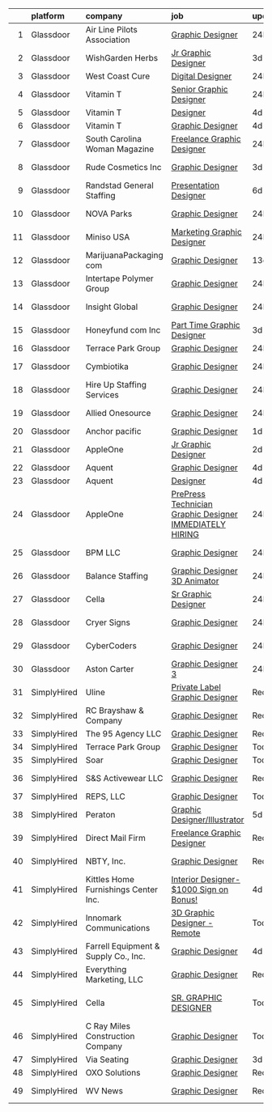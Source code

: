 

|    | platform    | company                              | job                                                                                                                                                                                                                                                                                                                                                                                                                                                                                                                                                                                                                                                                                                                                                                                                                                                                                                                                                                                                                                                                                                                                                                                                                                                                                                                                                                     | update_time   | location                |
|---:|:------------|:-------------------------------------|:------------------------------------------------------------------------------------------------------------------------------------------------------------------------------------------------------------------------------------------------------------------------------------------------------------------------------------------------------------------------------------------------------------------------------------------------------------------------------------------------------------------------------------------------------------------------------------------------------------------------------------------------------------------------------------------------------------------------------------------------------------------------------------------------------------------------------------------------------------------------------------------------------------------------------------------------------------------------------------------------------------------------------------------------------------------------------------------------------------------------------------------------------------------------------------------------------------------------------------------------------------------------------------------------------------------------------------------------------------------------|:--------------|:------------------------|
|  1 | Glassdoor   | Air Line Pilots Association          | [Graphic Designer](https://www.glassdoor.com/partner/jobListing.htm?pos=129&ao=1110586&s=58&guid=00000182a56db9a690023a4f4db60263&src=GD_JOB_AD&t=SR&vt=w&cs=1_284b2d83&cb=1660632808219&jobListingId=1008071651706&cpc=9DC6E4D8324653EE&jrtk=3-0-1gaimreebg2oi801-1gaimreeri6hi800-c4a9af9f7eba8c2b--6NYlbfkN0D0ff9e8Lfwlpl5zGbQmpn59AL71QmFd7VKOAnfyjZzp5sdngV8WPgYe0dov1m7Y2mTitWMQJwA2l0L25HRgcpWHFScdV5r1w6ZDnm8g-GoaCnBoB2wrxBkCq82TKEgzDrm3TzkUGHw_lSSX_AmiylyEhqykKB7ZKHB4Ju3t3JCra9hAP68QZEiIGrg4caX-9vTw9XxVX6Yb9YV3A_o2scqrSF1wkDMizU-SDaDfQyjauCQK5SIsjy2B-kcyrWMj96VZTjwHTmoyiue6zI8CSoSwEX48dxfNpW_Tjm4TL3eKQwZS6dJ4a4UBftOsk9G2IKEhr-V38Z78LnDN1XwxCBqX4e5qO5yo6V3Dq-XVHFTZRAS7WyeJZ4KOgxlWQ8efoj3PTCvy1s3WAeqyeDDAlNEHq_dco1JXtYAepf0DrGusOG9SPoKEMcVV507YA2jESIBsgmzMcy1es9Wa_eGwHD7PtpD_26Np6x4zuKSq_21Wg%3D%3D)                                                                                                                                                                                                                                                                                                                                                                                                                                                                                                                                      | 24h           | West McLean, VA         |
|  2 | Glassdoor   | WishGarden Herbs                     | [Jr  Graphic Designer](https://www.glassdoor.com/partner/jobListing.htm?pos=110&ao=1110586&s=58&guid=00000182a56db9a690023a4f4db60263&src=GD_JOB_AD&t=SR&vt=w&ea=1&cs=1_fba16e40&cb=1660632808207&jobListingId=1008069007758&cpc=5EFBB0462F9C6B7A&jrtk=3-0-1gaimreebg2oi801-1gaimreeri6hi800-f43f0b585ec174b3--6NYlbfkN0A4hgeKHdLyHgzaskNEvl2xXMVaueUT71iJOYpLYISQUNEgeXQU2XwMoeLG04719W67MhWJ59mSXPYG6VYr23t0IGV4fJ_RAnFavS3Egr3LueTzzuszQQgmzwInCk4v2XHMKdPcEK-J62x3gAM5S_-pBVnpgK7J3MsKXcw3LdPHe8Yf_4_c9hxCo_sXOSHwn90njdd3eqFyLi_qJDcjY9GAadN-OvAlY5TETPsthOtZVMpSzZAw55WlbXbWhK3RWEz5OE3fHHbtuytEApdMOnMJmXioXUWk92Qp6kVraatWsA2PHLcqlLdkdhauvnVopBiRDuh0Md7Wt0KzvjVcIUKLM9j3Pj613dJ-H20TiMb1GTQSExQ51_fJWciNGwPm5KdJdpOYfnYhmrqKVpfRzzEfZOw2QmiU8Hnlcdj2w-fGEPxvM77C18_0UXmpbgcfs_V6w94VkCwHlE_URUA2U5CjfLFva0qa62uHvORZa9AIhzuSGM67RwtHv_F9C6H4Ofo%3D)                                                                                                                                                                                                                                                                                                                                                                                                                                                                                                           | 3d            | Louisville, CO          |
|  3 | Glassdoor   | West Coast Cure                      | [Digital Designer](https://www.glassdoor.com/partner/jobListing.htm?pos=113&ao=1110586&s=58&guid=00000182a56db9a690023a4f4db60263&src=GD_JOB_AD&t=SR&vt=w&ea=1&cs=1_df224a3a&cb=1660632808210&jobListingId=1008071878075&cpc=6FC5BA77C9A4CD78&jrtk=3-0-1gaimreebg2oi801-1gaimreeri6hi800-dc2d633d919a3509--6NYlbfkN0CNayYzF1mBaI40OgT78t3Q2d9IxlwDzhsYR4HK7epYUYZQQ63_v0ZtXFMROOAW-K9tDpToQou7zQF1G0NoRB57I3GUZNq5D4NC3zRr5aY9mIshirYND7cGeqpEOe1bJK_N5FX0nbf_UaylPZigVEJlimGazHjAVa9IunPb6AnTcHlaN3qEbEGYWAsfhjnMNUqRz0fbprblLzvXgZ-GlryrfrAeutAwSWIMzRHhDwG-iUrB1RanH5pdlIlIviezpfJam0dqADvXNA90u2bhia_754T1d-c8Vpv4fjAJsfdgfdyaegnvgba30eqqGR3WqfHZq8rhonxnmGjqAb7MA-i1fj4ysx9uORVcasDJhCp8P07xKhoQ5yY6n_M3gVql-_3VD19fkfFlzi4VkxDJLHtzCA8qVdbbwMlVG7kvmrSiMU88s9uE2_N_ZFzCxWEAiVTs4rjijZllS894iK6PyIFQq05WOVM2wTP0UBNvuBMQ8FH3_gNYQRzptpnzBldCW9w%3D)                                                                                                                                                                                                                                                                                                                                                                                                                                                                                                               | 24h           | Irvine, CA              |
|  4 | Glassdoor   | Vitamin T                            | [Senior Graphic Designer](https://www.glassdoor.com/partner/jobListing.htm?pos=119&ao=1110586&s=58&guid=00000182a56db9a690023a4f4db60263&src=GD_JOB_AD&t=SR&vt=w&cs=1_67033794&cb=1660632808215&jobListingId=1008072912176&cpc=F4EED0218A761C36&jrtk=3-0-1gaimreebg2oi801-1gaimreeri6hi800-2ba5da263fab4cc0--6NYlbfkN0DMrcEu7yrtATojKJA7cEzGQ3FdRGWLh0CZQInL4ECGI6k5tN82kdM0cJmh4vC7GgiX-_cpSVQIv_xqD2TBqlBmskzHZSw-rpZJnTz7hEC66lvuY7bODQ8tY45bSYPsZ054JL1jP_pbpOTApccmvcP_P_13OTfzQJfh0JY5urNeWO9rxe7bHzDuyLLj7JQkdy2ripE7WpRGp3pSnCc2_rmhSh2HpjvTMtBfZSfnNBaOeYmqk6DfKgPVKJXkDnA_m5PvKpfydwR-1pqC77W0LJBcZ-bCtBhpX6hhdPv-pHsu_zhP80QRwgYsdN9GEpbU-lUKUPn1J9GRIKglly3kk8mhzdWOJ7LpceVW8fTrutdT9Q2aX6GeMjaRdsGGH4k6e0n_LX54R01EMidz3UUUuYQ25902J2i-bf_0yb_nQxhFXP11dV-Dtg0-zLNNGDdJ1ZltjqaX43zOtfzh4U4Yr0HcIMIn5g2S0o2YRT3tuvMQ2cNJdeZsJ0VS)                                                                                                                                                                                                                                                                                                                                                                                                                                                                                                                           | 24h           | Atlanta, GA             |
|  5 | Glassdoor   | Vitamin T                            | [Designer](https://www.glassdoor.com/partner/jobListing.htm?pos=123&ao=1110586&s=58&guid=00000182a56db9a690023a4f4db60263&src=GD_JOB_AD&t=SR&vt=w&cs=1_b5b7a66a&cb=1660632808217&jobListingId=1008067123848&cpc=654405A9B1E0A9F5&jrtk=3-0-1gaimreebg2oi801-1gaimreeri6hi800-e8bbcd048685fe7b--6NYlbfkN0DMrcEu7yrtATojKJA7cEzGQ3FdRGWLh0CZQInL4ECGI6k5tN82kdM0OKoro5eXmjqyzEVUZnlHG5W5HgnjTC88c-rcu1gh7x9eskjIywpRYjw4aPvuzrFE_U9arxAWHvN-40LF8fAsb7feK6r0Bueh0bE4oowYdzlMtoGhnjVvnWZYTiiTAz549c4Z41yKHi32jaFH0pEqT3arz0KcsHtuUnjrKE5nRyKaP7GOy8V7o_widawa4FZRe7UUwgW67s4jK7tdJJqaCSkO45p-vG_Zz7ncyzrYD9BJBwl1bATFVe48h5OE0HGnzfXlGZNE3B_6UrY-_Q2TiEi-7l4HOD969fvR7DIbLkZmXotPe9JBviy4AdbQzBjkbmQgr6nr9ILkZLx3ypaP6m9JJXZlLWuZUGIVu9Ryz3l2InBqNIKtsYA1Fl3DUrMrq9lIrGwMJY7UM62e3rjlpvgOZp4Mlv6_AASN6o0G_hE%3D)                                                                                                                                                                                                                                                                                                                                                                                                                                                                                                                                                            | 4d            | Remote                  |
|  6 | Glassdoor   | Vitamin T                            | [Graphic Designer](https://www.glassdoor.com/partner/jobListing.htm?pos=117&ao=1110586&s=58&guid=00000182a56db9a690023a4f4db60263&src=GD_JOB_AD&t=SR&vt=w&cs=1_9394df2d&cb=1660632808214&jobListingId=1008067438895&cpc=654405A9B1E0A9F5&jrtk=3-0-1gaimreebg2oi801-1gaimreeri6hi800-aa8d4b2969764c0a--6NYlbfkN0DMrcEu7yrtATojKJA7cEzGQ3FdRGWLh0CZQInL4ECGI6k5tN82kdM0OKoro5eXmjqX99AmRX3Yw8ylM-wLnEvZqG-uz_R90RAnifz3vfQyi2zn8L0YdWanDjOweLKNtRuRAJV6LSBD2l1AgUfzcx6YopJLBYgVGW_Eo8j9UQBVvAfPPkppyMXQjANbeeS89dtDybDVD5797myucSyc5WZGpXNGnzvZeervPw6vWB7aOei-WilqFoTOKIpvJa8J95jpfNVVTlx6yYoEG7QdnFJKOljUdmR1_ZLeFYR4BxR-Cf2wEOlLdf6Vn3iVfwW-2sO7_Hoc0gXiOmvzzQNe9B6hE-g_MEq7EujVCjef7qxhs5-Gz0kzAA0iFsKQurp_Y8LJVRUGKwY7xG8ErUU882q7VixSKEx14hrHNpAoDYnKOKTbrWRpU9VNnNI7IEdYG2-t3FTHvOwCUTsa-dEqBnKlFVDrcHAKWdE%3D)                                                                                                                                                                                                                                                                                                                                                                                                                                                                                                                                                    | 4d            | Remote                  |
|  7 | Glassdoor   | South Carolina Woman Magazine        | [Freelance Graphic Designer](https://www.glassdoor.com/partner/jobListing.htm?pos=101&ao=1110586&s=58&guid=00000182a56db9a690023a4f4db60263&src=GD_JOB_AD&t=SR&vt=w&ea=1&cs=1_10338241&cb=1660632808204&jobListingId=1008071923766&cpc=9EDA28EADF1DF7F0&jrtk=3-0-1gaimreebg2oi801-1gaimreeri6hi800-152aa32d01559340--6NYlbfkN0DsBOlmEAMqZtav1V1WKZO3RUElpafjggtWvxyDQ3xFSp838B2Cke2NjM4es025NXrYa6RSKd2UUj2i2nRfQRiYMOtTwSDI0x6ab8Lq5PWeq8M_o_BECNcTSzEkUf1mw8JPEETN-8mDq76o0dVB6hEs4ymPuDtbga-3R4U5RCUQmz2ZJQAO1t0BgrRaZwcu9uvWZw00S1I02jH6ihedmZ6xGhDRDI3lJwwIMxvGdob4khpQnH-GicgR5DM6_KBXzO1LcF-x5PlPC2M-B6s0ZdpnZiAQq8vMT3p4dMDyf2ToCoTBEPxVg7rO-F3LXTwm8bxPxU-k52aATcYObotAKFV8E6OAze2dAcqbIgW-G8IRLhGR_1t3zEwyJQO8r-17JOQwlp_Tcs24q89uSU6UUOZAs2Jg7uvfXD2DxlifFpkzXkCPT2iYn46jkJXbdDShJ6DxKJxJm9pLl0lpPS_l8apHVoRHo6BikjA4R663K887nCJfky1KcE6N0YtWh7sEporBj9RDF8I8-g%3D%3D)                                                                                                                                                                                                                                                                                                                                                                                                                                                                                       | 24h           | Remote                  |
|  8 | Glassdoor   | Rude Cosmetics  Inc                  | [Graphic Designer](https://www.glassdoor.com/partner/jobListing.htm?pos=108&ao=1110586&s=58&guid=00000182a56db9a690023a4f4db60263&src=GD_JOB_AD&t=SR&vt=w&ea=1&cs=1_d72838fa&cb=1660632808206&jobListingId=1008068796909&cpc=451933188B21919D&jrtk=3-0-1gaimreebg2oi801-1gaimreeri6hi800-a2ba2358ab0dc2db--6NYlbfkN0BgEbbeePn7FtBTJA-K3jIi_5U_nTEmmL7PUxX_thQLgQAOrQg1FXpTGJtyDa5KezBmTbztp12VYzJ_ccT_HqmnfmH8M5A5BSKM3KuUE5u7aD5UvxLZehWpqbSUKOJBcgILFMQUWu85JFjqi_Bl6RELyKjdZcLv-2Mq4EvxCY97kbUEvW7ayKOwG6roUDr0b9zeGxeREt-5SzG9eRpxMXQIU4LsTY416HeicLV0ep57An9Y7vdzigoHNVwSh9Nl1Dhmx6qPe1mPP2gFo9ncxdbIyMX9QuSFBRq42kzyRVe1-uF34gbXguyixqzlnC-wKQTQ-DDZIjwoCGeFXWYFXNaB2tdQyBlafIrMqvpB2F_fG65uOTSnMUfqet3_jHfzi7f6Kfl12BLfBMzZY40QQliwKnEYqEilAKBuA6fKOUuOJN51fn92WQWeYwaH2MskIBoLkX2UXp7xOJjLzVA0BZU3uRtKQmgCZ9IfmyX_BQutHgBTzvUtV9LB)                                                                                                                                                                                                                                                                                                                                                                                                                                                                                                                             | 3d            | Los Angeles, CA         |
|  9 | Glassdoor   | Randstad General Staffing            | [Presentation Designer](https://www.glassdoor.com/partner/jobListing.htm?pos=125&ao=1110586&s=58&guid=00000182a56db9a690023a4f4db60263&src=GD_JOB_AD&t=SR&vt=w&ea=1&cs=1_f4998027&cb=1660632808218&jobListingId=1008063298542&cpc=3BA4CE39D5B5DEF5&jrtk=3-0-1gaimreebg2oi801-1gaimreeri6hi800-0b54f212e55a6be0--6NYlbfkN0BP0SNj5t90jkfF5SbRhYc-YYyKnIlIACqwosTKYtJiUIZThkB0VlnPZlPMDYyUQwmw5_0k4iNpj_WEsspwh-S0oVsA2NlOygYAaNApMGLrS-MWydaLCHwMtbclT7s_22FUwOLWRr1CAY9lnSdIwmN7G3lYFUktr86MZuV3IUgzV2YGq9w-4OHvnv0--Os12UxqZmE19gX8hJtPYSEixpF_7sthnRv93UBWqRphf2nGeSBe3nfN3zIBDOk4Cja5gMHpLUfTd649XmhJsAAoYNmrjSNOVWFLLhITl2GiMbkQG6UfcUx6r12vVfZS6fq6I_Lx5YPLum72ScMzqqggkFqXywb8rU3ef_s05BMJZ47MQFS3Ycbnng5-vrVUPvV889-S6v7-7euBmQJxwzC2zbvV_5DyiUfsQKgeSLA5jWZW0nETVPE2BAqqTIXc5WVEQIz2hkffJd5k820u5cKQlALoLLvK_VLndF9ZJiWX1xgOEFwiSfkAo-9JW-WnkcoCWNNgMzse_xB2NPiiIIrCKpPQ9RrA1a4u6sX7o8HLHcBBuJjUqGQc8K2GBI-00CzkMeWMgFVTm9H8GWLi-45RFusvO_z8oDfsGPkr2qti8j0US351C7nZkqlAGQe6U_MKz6QocRHNwI3Dmzj09Gyyo_U7fmXKHA8gfw8%3D)                                                                                                                                                                                                                                                                                                                                          | 6d            | Remote                  |
| 10 | Glassdoor   | NOVA Parks                           | [Graphic Designer](https://www.glassdoor.com/partner/jobListing.htm?pos=130&ao=1110586&s=58&guid=00000182a56db9a690023a4f4db60263&src=GD_JOB_AD&t=SR&vt=w&cs=1_14ef6e2d&cb=1660632808219&jobListingId=1008071651580&cpc=1CBFC3E34E2A31FF&jrtk=3-0-1gaimreebg2oi801-1gaimreeri6hi800-4c8e2b715177e99c--6NYlbfkN0D0ff9e8Lfwlpl5zGbQmpn59AL71QmFd7VKOAnfyjZzp5sdngV8WPgYe0dov1m7Y2mTitWMQJwA2m8_sy_5Oap1BW-HM_Bk61MQB2H1Wz7SSyJteAiV0PPgWQRtegcDBl54P0YQGzTLrbOaiIEB3QioDDoWee_QistgjBj-ttdoYr1Giub6IchaGF9YlRBwCdTS9xkljaGoRyeS7OwuQOtEwAVGLpAM1UmrWLw67t5O0DI4ZGY3XR-Ftc5ulWy8cf0V2scdBuT5Gw7KwvVE81hBRvT_uKMje6Vqu0aNBFqK4h6I0ZlmFQIP6UM99tDng7PeJMzmI1xTLJ5O-J3nU62xl5jIrEOzbtBN5Tw6H-ls8Ke-Y1mSwfnPsP-3VOPKIwyt0FkYhAyQiSakd0KO-ytBtR4CZTqWLpKXwcmz44zrf3J_eFqVh2mRlMD8BlpGNmZzS9go9jHNRL_6BNNKWsD1HbDPsi2A5PUw_lwY2plWfg%3D%3D)                                                                                                                                                                                                                                                                                                                                                                                                                                                                                                                                      | 24h           | Fairfax Station, VA     |
| 11 | Glassdoor   | Miniso USA                           | [Marketing Graphic Designer](https://www.glassdoor.com/partner/jobListing.htm?pos=109&ao=1110586&s=58&guid=00000182a56db9a690023a4f4db60263&src=GD_JOB_AD&t=SR&vt=w&ea=1&cs=1_cd5f9088&cb=1660632808207&jobListingId=1008072188544&cpc=149B3D5996025BBA&jrtk=3-0-1gaimreebg2oi801-1gaimreeri6hi800-2ec3edeef65feaa9--6NYlbfkN0CN7jbstkNdYdwlEvtboVJVEMiLYqcA8p_aMUUW1Gz67AF_v1rRd-pQXezVPzJgD695z-SOThFirx83w0j10E4IDtMIuXbmbfo4jNb5JxCMsjmlaw-2MrAdFh5l43F7A_zkCFk2sYFjbxkAx1wT9c4b8Z168pNAhZ9na49ApTbNdWw8ez1IH0wYfKZ0O3_oIeJngmrjOGOrZakPj6Vr1NpCGjuCFaNDJ8raFOCMMwQ50jc0eWgalxMFfIWXG8PM6WdQ5LdrVHDQ7P6xFN5eQB-RCJO2TdttK00dFydNt3CAgqsIeIf1i7Cz6D9VzkA4UHGZCglRSOprENjJ14SC6jc-Iy3Zt5C7H-54pUHqXLd9c1QGIpcVW2QT9_oMbxba3VjnjT5HOVcSB5i2TZC4kbCvlY3qopiVhRGJs0n_6iIMtjHHEGVeXfnpp31XlDnP1qvfLPnKsI7tri7qm8OyXnfU0WTerT17jZHhgK-oL6o6jU4Z9oZuAY1pPdK15yINtQD7naWzrfX9nylL4dALaSuf)                                                                                                                                                                                                                                                                                                                                                                                                                                                                                   | 24h           | Pasadena, CA            |
| 12 | Glassdoor   | MarijuanaPackaging com               | [Graphic Designer](https://www.glassdoor.com/partner/jobListing.htm?pos=111&ao=1110586&s=58&guid=00000182a56db9a690023a4f4db60263&src=GD_JOB_AD&t=SR&vt=w&ea=1&cs=1_ee43d873&cb=1660632808208&jobListingId=1008047384325&cpc=1FDE87803EF93CD3&jrtk=3-0-1gaimreebg2oi801-1gaimreeri6hi800-0280c69022ebe41c--6NYlbfkN0AXPYWW1gPJdEV2EGABDV---1AWAyBwotTIDBZ2PTRF3kxTiMr3ggTKfAIths4jb95JWMmKvgrbNIDo5oIOXww1RJzuQpcTKkD_HDqIptaBzuuF0CINn3Qqu-UgS_S9PrPTYNSeaWihV1422Do71ni9qHzbjt1oFr3yIeu01o9bCIeL5FZV-mIZGIUJg2kjI6OtVq0noZv1nHwJqE05umwx6IvGGMgRXowykPEUCU1CiVKzkagplRjyY8OwF64LvIUi33Febls2lUBInVW0cjeU4vi5AEFfReKOAhecnxVsb3_ePuz0V41fRKWl84gXzO4Rr_yNFpkOOBh5eLaoiDGIYUWWINaC2LeuucqofIS9iuGa0FNDTUu1PpnQL_FlgkwSYKEkS5S2Ej4769YlXxHmmT_Q3epzhHIIV6PHtJAnANmKVxDORpJbvQHhUD8m9YPaXC52WumyEIRiQ4ivW0Oqi0IRyKXACgwNtMCDCQiEmw3EGfcliW5Bio5tFooluME%3D)                                                                                                                                                                                                                                                                                                                                                                                                                                                                                                               | 13d           | Vernon, CA              |
| 13 | Glassdoor   | Intertape Polymer Group              | [Graphic Designer](https://www.glassdoor.com/partner/jobListing.htm?pos=107&ao=1110586&s=58&guid=00000182a56db9a690023a4f4db60263&src=GD_JOB_AD&t=SR&vt=w&ea=1&cs=1_50105925&cb=1660632808206&jobListingId=1008071807236&cpc=AF1E4A3695F490BE&jrtk=3-0-1gaimreebg2oi801-1gaimreeri6hi800-12a04d3393094b6a--6NYlbfkN0A_fpmZJGZVdKORScXp43Y9AJrm-uDXchjgAJvPL9BsZ-zC9eGZQ0Yqym9QOlZaj3VUsex1xYLR1b5SxHGGY_e8FDF7fFbxqC3ANNrW7_J5ukXr7itztmfTBTs6NGNw1Eb1p8ADrd7yzTHfI6LR2oGvMCq5E6yZcGKhccnMrx6E4bBHqXOv77r0Y_p0YBCulEN3MXMyvPGB-Z1C-6-MA4-BLc8DmCQc6eJAhUH1ZvDlIIb9EsiVA30A8HtLyCebhUlBORxiHwXWWKWv4r9JuGImZZ1QQ28UdO_-PGrniHM7pLxSDkTDZEaAbPNaqmXWoukAlzboUqnztQkrBs9x2o4gdsdSMU2tHt7HxpTcuoppECFIMQeIl0qIvQyON1mIbMALPSt5iJARGa7Q9sb2R4KisjYEv3lTjAHqijq-s3voOZoKsbF75I0IPY3oUT2vtsHq5jrkpF9IGLyrdEKVX6fdLB_Vo2AaExJAtGFCh1sw2kAQNDAZxqrzdiNHS8WUNVY%3D)                                                                                                                                                                                                                                                                                                                                                                                                                                                                                                               | 24h           | Sarasota, FL            |
| 14 | Glassdoor   | Insight Global                       | [Graphic Designer](https://www.glassdoor.com/partner/jobListing.htm?pos=114&ao=1110586&s=58&guid=00000182a56db9a690023a4f4db60263&src=GD_JOB_AD&t=SR&vt=w&ea=1&cs=1_cb84e4f1&cb=1660632808211&jobListingId=1008072469756&cpc=AC285F3A3ECA6BB0&jrtk=3-0-1gaimreebg2oi801-1gaimreeri6hi800-94bc4dfec7494e9c--6NYlbfkN0BKkHZu3wF05EeDimN_p6sYpKCMArvwa95YdH7UpkaBCuXZAtggzO9lWFPdGsiWEnWoZKOtGEPRM2VDjm19OBMzX7uidoA9K6x6e119oZHhSg-cTAe1kYo1YZr0R8xgKo_Nm_6Iax-6L00BR3UBTLOWYv6fNRwXUwiMpRoMu4HTQtFGovdlvFxlR8XhnDwa19MpxeroVPkdCChaiyW2tpahrl4sSHY9TnbsfKCQMlKUv1iK821dW6rlocF24oABTiEmy7WOACPFu7_HuFVN3SVuVfkwNQlVIjfHCWMeCiAGYtuFh3to2qN_Kb7juXnikj8E1AyKy9QmRj9b6RJsMvYnMHI2HV2R5ixYbGmBz_jKXIUpS1lQ2zumFwrqkUosyKjAx-aLaWdJJD-A3zj_-pSeruIyU7gQc3SkJ4x_uxn3awxA_deLblh21FZZYyn09ztoUbIacnef_ky4jOnnfb3q1TAgLv6Pca3G0QVhC6e1IlK905_CSi3gAQbg8BmS3yv8oaEudJ2UbA%3D%3D)                                                                                                                                                                                                                                                                                                                                                                                                                                                                                                 | 24h           | San Ramon, CA           |
| 15 | Glassdoor   | Honeyfund com  Inc                   | [Part Time Graphic Designer](https://www.glassdoor.com/partner/jobListing.htm?pos=115&ao=1110586&s=58&guid=00000182a56db9a690023a4f4db60263&src=GD_JOB_AD&t=SR&vt=w&ea=1&cs=1_a9283ca2&cb=1660632808212&jobListingId=1008068923492&cpc=AC285F3A3ECA6BB0&jrtk=3-0-1gaimreebg2oi801-1gaimreeri6hi800-9a42c314b1239c0e--6NYlbfkN0D4cdOzPazORtjoLPJ7nJj3xkgL00Vb0aGCX2WMI4I_JkMiP4SeKoY0Unw1fWj0qd8s4MpJkVXQbuFhsL7QTz2n_ul8oKHnUutWK-P-1DA_HbcNIOLwWz7u1lUKpbpu9yEAGylB8bRSNFguwANX09pLzB3acvVSsdfB8zC_1kPzImM5YmcIler1FxXYyu1wamziSpDWxieyDN2NZYsncPelnrV96s8pGozeVd1TDrv6Vrxt7KVpZhv_WTVawR8ipPxYVUqh4W0USFdmC7mwym5OdApMB382oU-MNEjF84P6nyT7TPSbVhTVj4otsKrvUvbmUifp_kteCmmA9h60gDw4SpUmTnlvQQ4TtswKj29QFv4JZi-rQcY16kRLt3zVSmD70thPrhtyq012UDcE1QR0ldQGxEZ2uB5codu0P6qjWvu7pKMRPTBWbx7llRPtphwToyrz6z4IzlEFbX54mhPRFhkWPfdjvgzvQWPHxU-R9lSXS6mLjA4H88MdxJxz4cbDvJ_JOW84Cw%3D%3D)                                                                                                                                                                                                                                                                                                                                                                                                                                                                                       | 3d            | Remote                  |
| 16 | Glassdoor   | Terrace Park Group                   | [Graphic Designer](https://www.glassdoor.com/partner/jobListing.htm?pos=102&ao=1110586&s=58&guid=00000182a56db9a690023a4f4db60263&src=GD_JOB_AD&t=SR&vt=w&ea=1&cs=1_4e498cca&cb=1660632808205&jobListingId=1008071771163&cpc=BAB9AA3F436D8911&jrtk=3-0-1gaimreebg2oi801-1gaimreeri6hi800-1d00a75cd6ac082a--6NYlbfkN0Bo_CM2a8GgFIiw_-9fb5ug3xmG_MFCzpxBl7ntROtVZTUTxHtYlRzz3lw_bP8ctj5GdDi05X6UjoVBm9mDJGIGWdcVjIqK8pDDmJmd-nspBUEUl_wy8LI9qwPmmidA7fEAc2HS7zcIM2VU1Lo_Z70hDIeXVdpCHNHoxpNIJTTu-2WsIY3EVyCX3PRbQ8PWsN81rwLqiAi4-OS6EswSvREZFfZmOPU3K4fTDaZAL9b1pjDxJ6dlnueaxcdjT1DnLmBIwi5xxZRuLR76yodsS647Z9nVoiNPSmAhwxTg9Svznal7zCDzflgql29hyGPGZGB9Rb9ELM6cN6sBgXxveYd0paorUUMjI5bLxVFEht25qtsrwbgPLfBOzzJpKszWGK5H9EzQpCMchmUzeHoI_kb5W-K2sa3GrgJEnS6w-D8h9k9AoE4I_ci84rlRI8Zt391lVw8ptamIZl1DOm7k9G5nWAIvuC5i5uydW5X2VDZIsON64IYVKvH5g1oOAMxM_cA%3D)                                                                                                                                                                                                                                                                                                                                                                                                                                                                                                               | 24h           | Remote                  |
| 17 | Glassdoor   | Cymbiotika                           | [Graphic Designer](https://www.glassdoor.com/partner/jobListing.htm?pos=106&ao=1110586&s=58&guid=00000182a56db9a690023a4f4db60263&src=GD_JOB_AD&t=SR&vt=w&ea=1&cs=1_0b500711&cb=1660632808205&jobListingId=1008071942625&cpc=65CC663E25211861&jrtk=3-0-1gaimreebg2oi801-1gaimreeri6hi800-518d593a6b41ba3f--6NYlbfkN0BHIfC1zsKGIu0R3teaIu8liT7fbRNLaQeDQfcPJweUKx8CW9AkHemEHMvauR1X2KOPjcNHRG6tCcapU-85R8Ntqq2qvCiUMiPio3moAFTcqqVRdHSNxjaYgC52qtbQnI2f7_6grnsBw6CYskcoBEnxPTCth3Iq65WvwLGTDsv1l6cVTW8D8O8wQ7wDdkcQeC0Ok4J2H3OMTV3U1EOClHhuQocj0Hn7ong5RPYuaoUxAeuqjX1NkUP46V_lnyie3VyTbenLOtlbx0TYlOg0rCASmX4C_8zcy28qq6OEFH3BKVUAhg0uRc2vv0bQ2hrOwhcZBvsdABJOxga-neHtIyXAIE5AxJDWPv9zCsFzVcOyb01EQ9WYyBwhCGPpvlytpz72syxpc1Kk-ry67iatjrmqFdkXQQ6x3IVr8WmOU1jIjwm6A7dMFDOw1RCNViKPGuzEO0AknPFjJskWsmvRFYev48EFU_onpKwAfMDU4jH0pUlI5hGuoDheVMYZ3_Z3-js%3D)                                                                                                                                                                                                                                                                                                                                                                                                                                                                                                               | 24h           | San Diego, CA           |
| 18 | Glassdoor   | Hire Up Staffing Services            | [Graphic Designer](https://www.glassdoor.com/partner/jobListing.htm?pos=121&ao=1110586&s=58&guid=00000182a56db9a690023a4f4db60263&src=GD_JOB_AD&t=SR&vt=w&ea=1&cs=1_314218c1&cb=1660632808216&jobListingId=1008072765410&cpc=5EFBB0462F9C6B7A&jrtk=3-0-1gaimreebg2oi801-1gaimreeri6hi800-3cf69132cb1a95e8--6NYlbfkN0C3tTdQKDj3Y9l2SMONsCVmPdHG4PR34bu7MeWNjoHVcZSWSJ-YXY2abeR_1ulMp936nMpga-eSRgQuSYNfoPRwTYQAHO0yx-iSeZAd4iOE6JSRSUAV16FHDJ7y7iC1AJwtPt0VZG5BopXGC5w1PJOzxv_2jalPneiu07yUhNR7fqBWxAVqBryIKNDBc363-aa6gktncXJ8vX4sHo9whxAlPyQWo9PSaO2ktU1sLvpvl2HZbECipZXK1fGtrtjUpZ8wBxkIaE7PUZ_SY0YjosVKM3tCNh8fjrwM5ojlPHOU6eOjBGGAoxmcPvf68kjy023oEReXDsRbIXq_uF8QnH7sLiIuecuEP_HTaGaKxoOkI78t06OV3OO3nuTN1vl2NX6mJRgn58NcKflYLNEqFcKt6OQSYJcInmE9VrZd3x4mU2m6HDMBwK0iN59EHEmlv4p9YlYZ9udXNRKmz-lasmLovjwJzCQ-yp-RmWb9ctQ6vNrd3bKCGjvt17Ec2f_77TTuA6kRmWeBhanxf3fAUcYt5WqGBjgV8mcZitAidCbTsyyQwUCHz1Dnvi-PRGZ-mVoRGxcGz0fRC_G6dwdDVNqhbP3Wm_xPexa1zG32jyfvkVExk1sOGx6IsY8wioIabKO66OU6thoqOiwqBh9YgC5qLkPayW9h2YI%3D)                                                                                                                                                                                                                                                                                                                                               | 24h           | Tulare, CA              |
| 19 | Glassdoor   | Allied Onesource                     | [Graphic Designer](https://www.glassdoor.com/partner/jobListing.htm?pos=118&ao=1110586&s=58&guid=00000182a56db9a690023a4f4db60263&src=GD_JOB_AD&t=SR&vt=w&ea=1&cs=1_183ff22c&cb=1660632808215&jobListingId=1008072930582&cpc=07D58528F3898F33&jrtk=3-0-1gaimreebg2oi801-1gaimreeri6hi800-33fc7e2ef3aef734--6NYlbfkN0CK-8nPx1PXKPyVwi8YM4tCpnZRQ_DYusyN8hYEsp4F2XPfB-QtKAUSL9EmgeoF99gCMmzz7i0tCRivLPcBnyRyyWl6zp7BqoKdTOX3MW4fYwK2EY5QhBrBLph_6ol6hILFfKfJQwF86ZEmzjcfM3CinIiv5uyABo2eRkg57T2UQXv-TTDLo4-7yQxzu0V_U8xeZvqx5E8xTp50VBvut8ayMuFbFd-NfzvUeRfSuL8D29PlJwRAbM0C5gNSxJ0LlLbbLwHhBOJZf7eEslRXpuFEi7wFpeOdNndnfXfcRTACVuDhzsLNHgTiSxuz3pyiMYH0CszcVVXiOTlAqgY7qaA-YMlJYLdxJnINrGHxWxhrKF663WDv8umQVhn1yQ0PORzQuYF8iazp7KpJJv6gj8vQdaGgjZKW1dEiMyO_fOfaSMgw7MccpKUMK-2YvhRh6kIO9R--ZUblGzOWcFQH949u5MIYubm-ifnW5w1Y8yYme78PH0Yc2Nv57E00iPmWqSgEOgKG8fhmU8ItdBAQNym2feOm4-Io9PKGJrNidisruJH4w6T41fXDy3wF8uWnECs%3D)                                                                                                                                                                                                                                                                                                                                                                                                                                               | 24h           | Kansas City, MO         |
| 20 | Glassdoor   | Anchor pacific                       | [Graphic Designer](https://www.glassdoor.com/partner/jobListing.htm?pos=104&ao=1110586&s=58&guid=00000182a56db9a690023a4f4db60263&src=GD_JOB_AD&t=SR&vt=w&ea=1&cs=1_9aa007f2&cb=1660632808205&jobListingId=1008070156957&cpc=6FC5BA77C9A4CD78&jrtk=3-0-1gaimreebg2oi801-1gaimreeri6hi800-1929efd182986724--6NYlbfkN0DeyJ4CP5CzwT7broxeUwKBt3co1QwKwWitRQqJu2WRZ_kKpMlMYLC_RKmm7AbRJRd3YOEvMG3vNU2tc1zUk-fGFZxxlbGv86mwarwAbXEfl18TGLts7aSmT2LaKyaUmmlVMO0Es2bY-EsRyldHgQitetA9cvkPZ4CS6O8E83hLk8B6aOA2bj4KneYtCDlflYh0nPxI-T1jCUTKe3NQlVTLk14OISxehFJpLIUPTKqRPwLCglI32AjfVxE_mOPExy8vLEZ42yC6SbTC1FvmOBCAG3Sg5XvERzHGnK8aL97eCl6DpSHsOk2EKpqtmDLtx1fQkSBk5m2TbOlb8r1IWOTSmxdkJ60hpBv7aqFraTD107lofVt4zC1oG3l6ntQWz6RydHqJhyiQLZjO7al56T_UQCjeWFquXripvZDujLudOcaQI_2mKF--zz32W-j0TWTgD9yFsS25tOYuUCnAw2trH9SP_xGSOkBUAFJfIL3t4CdFUDIzc8LlbBQs46eJguo%3D)                                                                                                                                                                                                                                                                                                                                                                                                                                                                                                               | 1d            | Remote                  |
| 21 | Glassdoor   | AppleOne                             | [Jr Graphic Designer](https://www.glassdoor.com/partner/jobListing.htm?pos=128&ao=1110586&s=58&guid=00000182a56db9a690023a4f4db60263&src=GD_JOB_AD&t=SR&vt=w&ea=1&cs=1_06ec14e5&cb=1660632808219&jobListingId=1008069910714&cpc=3BA4CE39D5B5DEF5&jrtk=3-0-1gaimreebg2oi801-1gaimreeri6hi800-9c620d9aa08a7609--6NYlbfkN0Akmm0SHSm6KXMG3PLe28cvsql5ALZY-VGg2iXYcU3b02p0Tn9zVGjdnTkc2y9Wvn_8Pv1Vd31RY8k2ERLlyv3b5TCzY8ZhKbhybXlwYCAderwDWzwlDSd-j6N6YX6WqZKpS8PjRzhFNevF64jj3ApNIBKnHKQQOl3OVZJpG739rZYdyyxHKS0imm2yu-5Q4Is_ofwAbQNhlMktwxw0bF01VdvHVNK0yxQ7fCamlS75peLCQiUXTJhGZYTEBqPzwTjatyGRNpw6sPbh9yH_6AdEwhHXwFuzVIpiP04xtx-5JieVZVRu37h13DksnfQ1PavBLlulsTImJe0NrOx-H7lh2LpjXsNfUWDr36UNQn6gil--5y_RCfw2HtpZgNmXtKhyAEcOijXxPgSoPWjoiG8IOnJzrhE-TE0OABL8Yfc9y0mRlr0IHUud4E0qxfITxQZxirsfWEpTQ4g0rwleztA6XjGmmigmukEqGqjC7keWU27kFk744fgI7RXFYGHS64HlASZlLcW13pyS1-hc92kK-IfB2OTQbVuoY8bDUVcI6wsabI-hA1U-_Bqi3leXDVg%3D)                                                                                                                                                                                                                                                                                                                                                                                                                                            | 2d            | Miami, FL               |
| 22 | Glassdoor   | Aquent                               | [Graphic Designer](https://www.glassdoor.com/partner/jobListing.htm?pos=120&ao=1110586&s=58&guid=00000182a56db9a690023a4f4db60263&src=GD_JOB_AD&t=SR&vt=w&cs=1_ea45c5d4&cb=1660632808216&jobListingId=1008067493942&cpc=334ABAF5D42DC775&jrtk=3-0-1gaimreebg2oi801-1gaimreeri6hi800-cbc9eb6799140950--6NYlbfkN0DMrcEu7yrtATojKJA7cEzGQ3FdRGWLh0CZQInL4ECGI9gD0Wolx9R2EDT7B77c2cRf8Z9snA3WE03eaNDbcI2er-OwTZ9rk5e33sTMdI_stK3WrrnZL7FBf5m1itXpkYkDp1pM_8bTG8zsEH6vSNUkLMgahVhY8H-Fd2Aqvq57JeNhHoWmO-3aOaCXsmKp8SOslga9xeEBLHb5MPu9OOcVnSVBjKORTz8_Mwpeddnr8Mbs--G6PYTCgNsSdbFyCHYv1cziWxHUQr2RiJbDZcnMgKRT1M-nHMMvWCXpuNdCkQV4sHuvVXhRSJKIQH-wCcQ5dbiWN7k3dQfkOcU0P2AyMA_AzVbykIqXoH5FrqjNIM1JC63irRhyMv20ik8lFWP0RIpMHMZ4vToYZOxioeaOiFRsqHkFP7Ha6oVy0MjAIN98QgGFN08Vcr1_8ir87IaAixL4e318yhbLoYEJV17n)                                                                                                                                                                                                                                                                                                                                                                                                                                                                                                                                                                  | 4d            | Remote                  |
| 23 | Glassdoor   | Aquent                               | [Designer](https://www.glassdoor.com/partner/jobListing.htm?pos=124&ao=1110586&s=58&guid=00000182a56db9a690023a4f4db60263&src=GD_JOB_AD&t=SR&vt=w&cs=1_bc462ec8&cb=1660632808217&jobListingId=1008067092714&cpc=334ABAF5D42DC775&jrtk=3-0-1gaimreebg2oi801-1gaimreeri6hi800-ac64986e2b4de6e5--6NYlbfkN0DMrcEu7yrtATojKJA7cEzGQ3FdRGWLh0CZQInL4ECGI9gD0Wolx9R2EDT7B77c2cQiCSnbCMQd_C_cLuDUtmt5n2aq-cPqxY8Jm8ZvfC8O7effs3tyA7wAgUar14u2AaVu0T8dKG3X8em2znhIB4hYljeJCSSTjzab9F-K2WdTROl5AXso4I96ma63lhVRftNb2RPag07YKf-G43XunhwwauN4qxq8emEsbrP2HY1b6eeWyXA5kQrbD4YmD4vOfngP72vrzQEa4jx2nX0wwSso0MVNdF1_69w2KLOlWHUp_pKiZlUffjvQv1CYZ4wsMj2vFJ3Sb4bGE8NZ3BBTiE3eW7Yf43DN1FiDhCFWmHnMaBLqOFlh27_f0JEiwx29lXIHe2UcbFZyeFgm6lfJpb5cu9UgNFVRU72WFNP8TSIl2Xx6WiHjk3ytHEH45gyR8TYAB0Iu3ktkYr6eAwDuF7-M)                                                                                                                                                                                                                                                                                                                                                                                                                                                                                                                                                                          | 4d            | Remote                  |
| 24 | Glassdoor   | AppleOne                             | [PrePress Technician Graphic Designer   IMMEDIATELY HIRING ](https://www.glassdoor.com/partner/jobListing.htm?pos=127&ao=1110586&s=58&guid=00000182a56db9a690023a4f4db60263&src=GD_JOB_AD&t=SR&vt=w&ea=1&cs=1_bf5b1ebb&cb=1660632808219&jobListingId=1008072301969&cpc=F41FEAB56D215062&jrtk=3-0-1gaimreebg2oi801-1gaimreeri6hi800-6f41c2cbca13821c--6NYlbfkN0Akmm0SHSm6KXMG3PLe28cvsql5ALZY-VGg2iXYcU3b0w4uAnFgzT5RhT5k94o-4PghHTKVcVp1JV7m3N5wWjAZnPAcF3KePLh78tSISBNNOgnH4Zpqq-ajxkoC8545tE7FImBgQBWMsJ7Vt0ILEXXCTsRsMVy2oqExssgqk99jFzAulW8pfyhKxaM0-k_BZzEatDxOTSXmELqlObqilLbFnRF0Y2K29PfOwAvxQswMQU_VzxJTKWti8ZIgDAwN8pnz7P6WzgS2WnLLVCh0FLLKhpfrT6zRG1bSfeVhtmS_nWD5gO0Qn2kX5MxsjVAspBA1f-znb0xJC9ZqY30oIbQREC8LtfeSj4szRm9HPFBvE3kG1Zf1kpDBaaQ4QeVdZGGtRWe1sGVbqyTia0KT23c9SCz8PHxmH-iNvzja8gn4tNRn4SwwNc-uGqxjLbt0cjxKzVHIsT_dTCWEtQ_xuHQgtGfANfzw49vwswAfrBzjXaMX8AVs6ulk6NbYgdXGeO5TR2yExwt-7TDfTuu9XqoHjtFM30p8v0GRAehI7HUpfVH6BSKdBQDas11WL78pyd0%3D)                                                                                                                                                                                                                                                                                                                                                                                                     | 24h           | Reno, NV                |
| 25 | Glassdoor   | BPM LLC                              | [Graphic Designer](https://www.glassdoor.com/partner/jobListing.htm?pos=105&ao=1110586&s=58&guid=00000182a56db9a690023a4f4db60263&src=GD_JOB_AD&t=SR&vt=w&ea=1&cs=1_63b54037&cb=1660632808205&jobListingId=1008071949436&cpc=40021B6B9FB64F38&jrtk=3-0-1gaimreebg2oi801-1gaimreeri6hi800-c4cca09a9929b9de--6NYlbfkN0DjORazsqgpyoY0tgUekOIwfWYQLI8r-0RI1mKRnkzxVYaP0nWBGTR7Xtsay-3xgE7fAkSxEkU-VcXXUekKWzlCr076-w-GjUrOO2CWGBT9rXV_-KE1tSwGgAaeScUKjwjh9ta70q42BbRbzQC7ui4C5md4A4rSuRNbRTOJaCAj-1wGku_iveRexW9CUeH4ZUDd0SCtyFkuZJz6i3QC28hiDulZobhEk-en8eKHaCPit-xYezvabyiz_r7YBYZwt89SqWXyGktsjkn_LCpU6DfYp0x1YYkSjxtuLAIkNn2Ut-WU7H9imtceI6XEFlT4-5CGKnOlId-VOv8r6pgf6j8oaZTqhQ4lrJtq_BHFLdHRhF3YjweKTi2FaoCON9rJdSWvHwSgxqS2RmnZB9KrFN9sgRgHs1Jm_aefUqVy6ZrxrtXE60V7s4Vg_ZtBPKz9gRsHcvgxX66pxykxi3O7cLkMGM16zfVHjK57AGfErQoNEdYzgtkTASo3CrQugqGaJl9n08j-fLWhNA%3D%3D)                                                                                                                                                                                                                                                                                                                                                                                                                                                                                                 | 24h           | Monterey, CA            |
| 26 | Glassdoor   | Balance Staffing                     | [Graphic Designer   3D Animator](https://www.glassdoor.com/partner/jobListing.htm?pos=126&ao=1110586&s=58&guid=00000182a56db9a690023a4f4db60263&src=GD_JOB_AD&t=SR&vt=w&ea=1&cs=1_bebc94a5&cb=1660632808218&jobListingId=1008072298683&cpc=FB7E4A1762AE5BEC&jrtk=3-0-1gaimreebg2oi801-1gaimreeri6hi800-8b69e963d5f83041--6NYlbfkN0A8rnb6lc_tT8WXC6HRrFEklcfrOHg3bjckyZ4Hab6pWmvn-PrGjb0fUfyJY8Uf96nAwpWDdaCb9yR9o2-y8A9d_MohrFUaDEuFM7k2OJjj8B2ll1TL0Uk27yaoqWkIew1JP5kpPILxzy0m5uJG8ZE6kTj-WJYJHNy4vGrJQtepkEGXGzETjMqT7f2WbRTpaWU65TivHpITyYrsNAGQAqLgASmOKCDXMqy2rDeVio7hqLUXT5IGQ6aLOz-Iwxp9fcnUghZwIl0fBodeNvVjvKCZBnqzPZX_GWvxL7m2J5JB7eVfzgb0VQBc83LNn05Xuub7bmeqKoFhF992Ywtu3wzJGt5q3laYstUbm8ogY8Ek-CvNLwQJW8Hlr_kneu7iGKQFSZ08DWaTHtMKupA5bkMJtzVitij0hIFUhhLUucoRp9AgADINLi9T8QD_93zPiuoe_pC-4GrJU2B-oBkYQMgZxtajGXUGfxC692vbY6XATHLA47f5lCuQnmAbqVSiJ_MvYRtkTrrf4Q%3D%3D)                                                                                                                                                                                                                                                                                                                                                                                                                                                                                   | 24h           | San Jose, CA            |
| 27 | Glassdoor   | Cella                                | [Sr  Graphic Designer](https://www.glassdoor.com/partner/jobListing.htm?pos=112&ao=1110586&s=58&guid=00000182a56db9a690023a4f4db60263&src=GD_JOB_AD&t=SR&vt=w&cs=1_fa59d8b6&cb=1660632808208&jobListingId=1008072968540&cpc=F41FEAB56D215062&jrtk=3-0-1gaimreebg2oi801-1gaimreeri6hi800-b9f9390c243787e1--6NYlbfkN0ABL5jwqrJX8j4-zsE1pdctockIOMh3bUiDojLxDHSgft-IBPHc-ugKxXUaFJpc9dfsccZdhc79NJb87w8gTbposAENH8xRhWaNvWs6oMfh0LxVkfnScxXtRrtLhcLq4KXh0HKqdIk7yppZ-1ZvLvNmd5yncGmLQ5dTiGjp-qF9kcsX-qB_J9TWnV5K540PJBKlADh-lgI-sSm_KBNWG2wGyX1oCZ2hPCdzyCqMiJ01UrvgxK_Ea_zkC5aLS9rAXem3G24DgMhYPvzjdUvdIJXKqTonY7fKCdCwgfXprYdI7FXyhPGRqR034q3B5AQXEtQHIRKb1uelc4U5G4Oz-QusqHek-7ptnZ972LCGmFWDGPBJzZSVmAyGO42cqd6qO-noKPNWyE2jMVeawxgxEdkwrMjM5Kf9QuzjoRezA5itbxmrmr3LKVDx3luyHg30JVumdYXbCfiR6tn4XKYGQHvE9CwQc8VFUEwhtGx-qXIZeKwqjZAyHud8E9utENq8Zy4zvmcq9xB-yuM8KEy8bLtnsMzcsT4fv7Yz2Gu4eVrID1f9_r-nesR68x5RIu-ivUSFhLxGmOTbqTQjypvPdUZfpP3fHF38-qe3NlntekDoSoh9fT5CCiXsXFZ_W-lrNERa-zgDD6jqSkNzBNyLTsFGg9AFJvq7GSo219eX0K471EisqgnaIUj7uoGzLLLFiRZaea86jTOmMWKSbcpES6qlxXL4zeUWrhNsFaE_NidU9mPHFHazDnEE)                                                                                                                                                                                                                                                              | 24h           | Atlanta, GA             |
| 28 | Glassdoor   | Cryer Signs                          | [Graphic Designer](https://www.glassdoor.com/partner/jobListing.htm?pos=103&ao=1110586&s=58&guid=00000182a56db9a690023a4f4db60263&src=GD_JOB_AD&t=SR&vt=w&ea=1&cs=1_64b05710&cb=1660632808205&jobListingId=1008072705806&cpc=87A0A889578C8297&jrtk=3-0-1gaimreebg2oi801-1gaimreeri6hi800-564ca49063b2a4a4--6NYlbfkN0ACTeRvGRFS6hadW-07x_K1RnsIE8OdH4tufuZ5eRAiXlI_sIDJdKrGUMxWqd_0UrGYsa_oyiV2m8uGqTFbJUbLl2gd9b34HbKaIWpw-huyNFl1y4xj9pyh_m6xLAgQaKD8klTmnQWXhyAgJF7PLTaVOS9ASeyS3n0Pd-sN9qHKqgIHqF1UPKrqNfXdW4dhUHsyfk2Mu2nK223Nb1nDBenmwmtjRWoFHhRgfHR-84gHh2mIzW613GFDrVX2eAosJLPlv72AOHugqvUmji5I5RG9pWGEepCqO9iuEPwzJgVLWNkK8p8uieDEZj19dFx30gUYm_YGWtGbGcZhUMntfC0qnibNBtLdnKImfis5aLpaFb8zKHF8K2okHPqxIaudPQjbe08AhLh7VOfhEXAwA84pINspGl71X5AsHP3lvlM-p4_Pety_A4owY98EPMaDAVbsK6UDz8JftfKbmEvV6vZDcYxQtLOa31FLYGOxFQWzVOPhYTjjkecRWdXutoVuW_U%3D)                                                                                                                                                                                                                                                                                                                                                                                                                                                                                                               | 24h           | Fort Payne, AL          |
| 29 | Glassdoor   | CyberCoders                          | [Graphic Designer](https://www.glassdoor.com/partner/jobListing.htm?pos=122&ao=1110586&s=58&guid=00000182a56db9a690023a4f4db60263&src=GD_JOB_AD&t=SR&vt=w&ea=1&cs=1_bdafcffa&cb=1660632808217&jobListingId=1008072528600&cpc=451933188B21919D&jrtk=3-0-1gaimreebg2oi801-1gaimreeri6hi800-012954e75b4d7b76--6NYlbfkN0CpFJQzrgRR8WqXWK1qKKEqALWJw739KlKqr2H-MSI4eoBlI4EFrmor2FYZMP3muM1yR-0xa60PJotC7LnMjeTBIEBuvwzFpkOkLcpMwcO_1nw6hsmDZuJk57TyPd1AhhPEI3eXqe8JTcTfHVpzR1IzHUvQD-aCpDnbmRMjThwi3LW4DmDgNCF3CzsiyqQ3XvKw5CB69c8jS78YgsdS29LLmCLxXdy2NUAl9e7SImsICaVIxFehvmQgoCKhM63LmcLDA2_qNI7iw7Co7nin6Zanm-5ebLiZfS9NM-mihU-XJHXNd-NtSyeoJ837bwha3eyPcXUaxZso6Uy3RJ8hfMny43hzgnDucB1NiHv9zcX1snriEgh-KiPyHbxcw9lQVIDCLhhMrMIMXzEb-CnWGxtsJ2nmEW7vnzMP6EihecwczlPA9pzf6IMNh8F5wCOgnOVsImphz5s2d93T_ltb17MJSLtN0SktvbAAxGmTe9A3ecxkuc2uqq3npkVv2cS3BW4YL7ZQ1x4Ff28ihvdfV86v6T3BQHzJPnngFefJW0bysjhB9LfkqC3UXd5091E-LxZh-2osn-LZCHrJA6w6AvQRGoXKjGJ7sY4TUwOdvJ-avsajjWBXLVCaMNTch1VZyb_3l5YJBl3s9ExF8OTZrSA0DTyojIRr5ejCGsXPHHoRJSCkfqkrgFNYVaDmskjspvYIBd2Hkoi_zHQ9GSmPwPQoA5RlTkCU0jHCaa3qoW9qOP05QDRdfePx7lLOHFWSQkYOCL5yLugMMN9EyMjeRFUfMJsxNzdXwCVMgTbjMOysF0XQPmnE4m0TPP19aM5IC8QWkZDQyf6V6d4MKWXnAM16OMbzYByQ5JksUOVRraYFSK9Ka8OYMD-6nxxFl_k2b8hRtR87uhkILX_chZUKJRe0idpJOGNFHYHO07wLQBQPcyEEAucoYs-x-_5zj6nxC1-HA-2OEwrRaK_hA-EYgTfWdFx1X99Pg5m1FNvMctcm1A%3D%3D) | 24h           | Los Angeles, CA         |
| 30 | Glassdoor   | Aston Carter                         | [Graphic Designer 3](https://www.glassdoor.com/partner/jobListing.htm?pos=116&ao=1110586&s=58&guid=00000182a56db9a690023a4f4db60263&src=GD_JOB_AD&t=SR&vt=w&ea=1&cs=1_f17ef648&cb=1660632808213&jobListingId=1008072882776&cpc=451933188B21919D&jrtk=3-0-1gaimreebg2oi801-1gaimreeri6hi800-6c79fcc7e37b8f27--6NYlbfkN0ChYVx_I3yfZ_JDY3EFoivtqvi_stwnZ_kRt8Dowt_l_d1ydueao4NEv8X4QANiVn955aP7vYiJxZuK5XmaUp_NJX7_GVR4EDFmKbYqesDgORFQxIi9DpKt8QgFWLMzHjgQGfaz23pcWj_oILT7UNZBnVv_Ccg6bjcKecyXx3CQBEbNWyQ0e0MsU_4oG1-ecRDQ5c65kz5xSy6yhkoHEyr0VekN4HLXIPpFlg1RxiFGrJRDqhBV-UrKexx_HgD9reGfWv2UVygCTrx8O1VSdVBiiLtEa2TBiU_wqbzlH5srBj8iQJlREo10eM4HWnG3bl70qjuHZQ5hmZFt4hpB4hsTGh1ItFyt-XGjbs5SFZ6cUPTT2xeKitwkiXhPkBvHGHp1_WgrFgqueav7tF-XhfAETh8Ls67mddQ8L2eicHW5iKXtUuEMyZXy9oh0sjF3BttdxldMiW-6bkBrSWIY6i_48hRKCWZbAdm-QvP-TEOStuGLyJAxJR02iCa2k91o124iILp67jwyywqJb9pa4pbLZU9gZjZ6DMVUcoLTBQmJzmhJRklKrFjzTtuiFDlUZspDRibbv9tMPmo57osJ43fxpJd7RhX9V01Zpd1C2YxLocX7zazNNXrwrFDda1Bht_UjJPTBqS7OjdbXbDpMVa1FEID1J7LaZxc-NsjajRF3MQl_F0u1dTFgQ17l6OexiAo6Sw68UYgs3WVH0PMaXQr8IaB_c6LnI7fNULiat9hrciMsGf8hLl47a_5huwI1jC6PR0mMIZAkK-0rlWSmIsRUk0enFkHI38uhguajqcwoRNWFXHY3ovnDMdLEwIbA1GwjAesHomm4L_mJCpLL8Mg4DuQW2qvy5snk8bKOVjQhRYb0ymkEJU7H4iQgPxAMT-bZrioasVyTi0YP9seAZ7saJFAXHGcbbg8P7KeMKUVbkoJP1thLdWckzk_7TqVyxqe8b-1jevBI2A%3D%3D)                               | 24h           | Camp Hill, PA           |
| 31 | SimplyHired | Uline                                | [Private Label Graphic Designer](https://www.simplyhired.com/job/gaU7wG-0MokVf1_JRYGiyTzy8gVqJplpjUfErgk8B2FmWrZf0ZLp5Q?q=graphic+designer)                                                                                                                                                                                                                                                                                                                                                                                                                                                                                                                                                                                                                                                                                                                                                                                                                                                                                                                                                                                                                                                                                                                                                                                                                             | Recently      | Pleasant Prairie, WI    |
| 32 | SimplyHired | RC Brayshaw & Company                | [Graphic Designer](https://www.simplyhired.com/job/c4cjj4V9AgQxZflFZU9UCPeQiIEcGhOACBeQjLO3Dp2AIdMD2Gi_QQ?q=graphic+designer)                                                                                                                                                                                                                                                                                                                                                                                                                                                                                                                                                                                                                                                                                                                                                                                                                                                                                                                                                                                                                                                                                                                                                                                                                                           | Recently      | Warner, NH              |
| 33 | SimplyHired | The 95 Agency LLC                    | [Graphic Designer](https://www.simplyhired.com/job/nCzvGgRCenjNtViSERA_W1AdSNkSNHTjR0UVPHILiBAJ_reT78ZcQA?q=graphic+designer)                                                                                                                                                                                                                                                                                                                                                                                                                                                                                                                                                                                                                                                                                                                                                                                                                                                                                                                                                                                                                                                                                                                                                                                                                                           | Recently      | Remote                  |
| 34 | SimplyHired | Terrace Park Group                   | [Graphic Designer](https://www.simplyhired.com/job/DSZRRfWyj_cvGHUe751Sal9hBnpHc1TVgGhhB2yDzkaUfDixLAnFKA?q=graphic+designer)                                                                                                                                                                                                                                                                                                                                                                                                                                                                                                                                                                                                                                                                                                                                                                                                                                                                                                                                                                                                                                                                                                                                                                                                                                           | Today         | Remote                  |
| 35 | SimplyHired | Soar                                 | [Graphic Designer](https://www.simplyhired.com/job/-ZvB3UIfX8NUvaORv1j9LsjNnzLJScVxEQ7W0Soi2BWl87kO9yDJjw?q=graphic+designer)                                                                                                                                                                                                                                                                                                                                                                                                                                                                                                                                                                                                                                                                                                                                                                                                                                                                                                                                                                                                                                                                                                                                                                                                                                           | Today         | Remote                  |
| 36 | SimplyHired | S&S Activewear LLC                   | [Graphic Designer](https://www.simplyhired.com/job/juvBAplYJjPCpWUqZheHzVWEejDm4EaKk8pZM7eIVQBP7aef6Ojxmw?q=graphic+designer)                                                                                                                                                                                                                                                                                                                                                                                                                                                                                                                                                                                                                                                                                                                                                                                                                                                                                                                                                                                                                                                                                                                                                                                                                                           | Recently      | Bolingbrook, IL         |
| 37 | SimplyHired | REPS, LLC                            | [Graphic Designer](https://www.simplyhired.com/job/LV0dKa6yZjZ5ziYy7a1OpRQVrMyf2M5j_KbI-wSXQtvprJaDtFbihg?q=graphic+designer)                                                                                                                                                                                                                                                                                                                                                                                                                                                                                                                                                                                                                                                                                                                                                                                                                                                                                                                                                                                                                                                                                                                                                                                                                                           | Today         | Remote                  |
| 38 | SimplyHired | Peraton                              | [Graphic Designer/Illustrator](https://www.simplyhired.com/job/qPgY2eAAXeFVDClMPiv6aQ7SNQJC_3pr_mCUUoX7ucxkvEQHNHj-lA?q=graphic+designer)                                                                                                                                                                                                                                                                                                                                                                                                                                                                                                                                                                                                                                                                                                                                                                                                                                                                                                                                                                                                                                                                                                                                                                                                                               | 5d            | Chantilly, VA           |
| 39 | SimplyHired | Direct Mail Firm                     | [Freelance Graphic Designer](https://www.simplyhired.com/job/UAWAJO5Zuoq_05Sn5bB89OQBH5fsmBfgLGyALbbesiMObR8UsXk4rw?q=graphic+designer)                                                                                                                                                                                                                                                                                                                                                                                                                                                                                                                                                                                                                                                                                                                                                                                                                                                                                                                                                                                                                                                                                                                                                                                                                                 | Recently      | Remote                  |
| 40 | SimplyHired | NBTY, Inc.                           | [Graphic Designer](https://www.simplyhired.com/job/KNfKivP4B0T-nCcOFlDK4Hctow822-YHwI4tA-rb-QiRb6ZEC_yCzQ?q=graphic+designer)                                                                                                                                                                                                                                                                                                                                                                                                                                                                                                                                                                                                                                                                                                                                                                                                                                                                                                                                                                                                                                                                                                                                                                                                                                           | Recently      | San Jose, CA            |
| 41 | SimplyHired | Kittles Home Furnishings Center Inc. | [Interior Designer- $1000 Sign on Bonus!](https://www.simplyhired.com/job/jMyklL-S7i2pJJoOrNCK3qxgoer7UbyvJn1ZjzIAJ7gaeKNTZ9xR9A?q=graphic+designer)                                                                                                                                                                                                                                                                                                                                                                                                                                                                                                                                                                                                                                                                                                                                                                                                                                                                                                                                                                                                                                                                                                                                                                                                                    | 4d            | Indianapolis, IN        |
| 42 | SimplyHired | Innomark Communications              | [3D Graphic Designer - Remote](https://www.simplyhired.com/job/ihgQ1rvZbAkuMZrMAbzFP3aqmVFwHdOU7lbgItc3LrGqoTagOkelmQ?q=graphic+designer)                                                                                                                                                                                                                                                                                                                                                                                                                                                                                                                                                                                                                                                                                                                                                                                                                                                                                                                                                                                                                                                                                                                                                                                                                               | Today         | Pittsburgh, PA          |
| 43 | SimplyHired | Farrell Equipment & Supply Co., Inc. | [Graphic Designer](https://www.simplyhired.com/job/xH_wcnk71QvI-UPsNAqBxjGhul3oPw81IpX4v74lwY23anT3Kcj61A?q=graphic+designer)                                                                                                                                                                                                                                                                                                                                                                                                                                                                                                                                                                                                                                                                                                                                                                                                                                                                                                                                                                                                                                                                                                                                                                                                                                           | 4d            | Eau Claire, WI          |
| 44 | SimplyHired | Everything Marketing, LLC            | [Graphic Designer](https://www.simplyhired.com/job/LKoJ5OyuLi9fK1uX73Gh9QqdxY0wx8RdJD8D372zKShkxvC-A6kXZw?q=graphic+designer)                                                                                                                                                                                                                                                                                                                                                                                                                                                                                                                                                                                                                                                                                                                                                                                                                                                                                                                                                                                                                                                                                                                                                                                                                                           | Recently      | Shreveport, LA          |
| 45 | SimplyHired | Cella                                | [SR. GRAPHIC DESIGNER](https://www.simplyhired.com/job/fmOLXubZUATKTHgFvl54w6tlQ0A5jum0z4TIb9mc5fBEd43_JAkabA?q=graphic+designer)                                                                                                                                                                                                                                                                                                                                                                                                                                                                                                                                                                                                                                                                                                                                                                                                                                                                                                                                                                                                                                                                                                                                                                                                                                       | Today         | Atlanta, GA +1 location |
| 46 | SimplyHired | C Ray Miles Construction Company     | [Graphic Designer](https://www.simplyhired.com/job/0kVlYZrQnnT6kqP7Sj0RyWuCUW9dJK8HJZ3bQRAQLe8OhhJkbLH5gw?q=graphic+designer)                                                                                                                                                                                                                                                                                                                                                                                                                                                                                                                                                                                                                                                                                                                                                                                                                                                                                                                                                                                                                                                                                                                                                                                                                                           | Today         | Remote                  |
| 47 | SimplyHired | Via Seating                          | [Graphic Designer](https://www.simplyhired.com/job/pZcf8eYYEkG9QL-L8Hyz3dGVM8bgAexFW6PqavwYJDTI1E5KI_BvJA?q=graphic+designer)                                                                                                                                                                                                                                                                                                                                                                                                                                                                                                                                                                                                                                                                                                                                                                                                                                                                                                                                                                                                                                                                                                                                                                                                                                           | 3d            | Sparks, NV              |
| 48 | SimplyHired | OXO Solutions                        | [Graphic Designer](https://www.simplyhired.com/job/BXUyWLRJM5GqlXxmpwBw-g_A_qs7M6-f7IDZTvQqqHxFROKtKw3p1Q?q=graphic+designer)                                                                                                                                                                                                                                                                                                                                                                                                                                                                                                                                                                                                                                                                                                                                                                                                                                                                                                                                                                                                                                                                                                                                                                                                                                           | Recently      | Adobe, AZ               |
| 49 | SimplyHired | WV News                              | [Graphic Designer](https://www.simplyhired.com/job/1EHc3aZxYcagiL2XXTNmUqblg3xkfLJH6mcD64oH4zmdBaKvIqw6Og?q=graphic+designer)                                                                                                                                                                                                                                                                                                                                                                                                                                                                                                                                                                                                                                                                                                                                                                                                                                                                                                                                                                                                                                                                                                                                                                                                                                           | Recently      | Clarksburg, WV          |